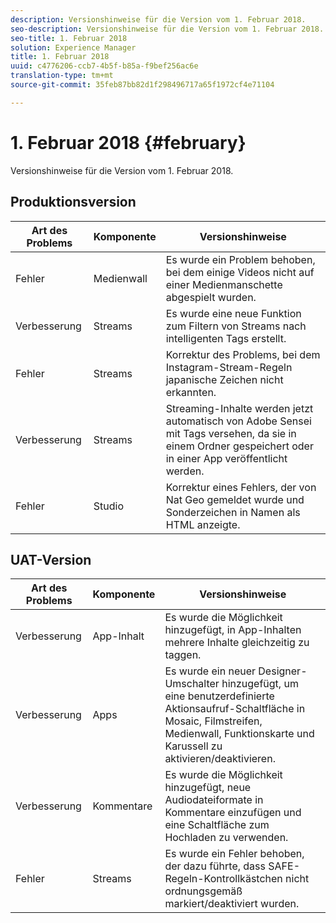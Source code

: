 ```yaml
---
description: Versionshinweise für die Version vom 1. Februar 2018.
seo-description: Versionshinweise für die Version vom 1. Februar 2018.
seo-title: 1. Februar 2018
solution: Experience Manager
title: 1. Februar 2018
uuid: c4776206-ccb7-4b5f-b85a-f9bef256ac6e
translation-type: tm+mt
source-git-commit: 35feb87bb82d1f298496717a65f1972cf4e71104

---
```



# 1. Februar 2018 {#february}

Versionshinweise für die Version vom 1. Februar 2018.

## Produktionsversion

| **Art des Problems** | **Komponente** | **Versionshinweise** |
|---|---|---|
| Fehler | Medienwall | Es wurde ein Problem behoben, bei dem einige Videos nicht auf einer Medienmanschette abgespielt wurden. |
| Verbesserung | Streams | Es wurde eine neue Funktion zum Filtern von Streams nach intelligenten Tags erstellt. |
| Fehler | Streams | Korrektur des Problems, bei dem Instagram-Stream-Regeln japanische Zeichen nicht erkannten. |
| Verbesserung | Streams | Streaming-Inhalte werden jetzt automatisch von Adobe Sensei mit Tags versehen, da sie in einem Ordner gespeichert oder in einer App veröffentlicht werden. |
| Fehler | Studio | Korrektur eines Fehlers, der von Nat Geo gemeldet wurde und Sonderzeichen in Namen als HTML anzeigte. |

## UAT-Version

| **Art des Problems** | **Komponente** | **Versionshinweise** |
|---|---|---|
| Verbesserung | App-Inhalt | Es wurde die Möglichkeit hinzugefügt, in App-Inhalten mehrere Inhalte gleichzeitig zu taggen. |
| Verbesserung | Apps | Es wurde ein neuer Designer-Umschalter hinzugefügt, um eine benutzerdefinierte Aktionsaufruf-Schaltfläche in Mosaic, Filmstreifen, Medienwall, Funktionskarte und Karussell zu aktivieren/deaktivieren. |
| Verbesserung | Kommentare | Es wurde die Möglichkeit hinzugefügt, neue Audiodateiformate in Kommentare einzufügen und eine Schaltfläche zum Hochladen zu verwenden. |
| Fehler | Streams | Es wurde ein Fehler behoben, der dazu führte, dass SAFE-Regeln-Kontrollkästchen nicht ordnungsgemäß markiert/deaktiviert wurden. |

